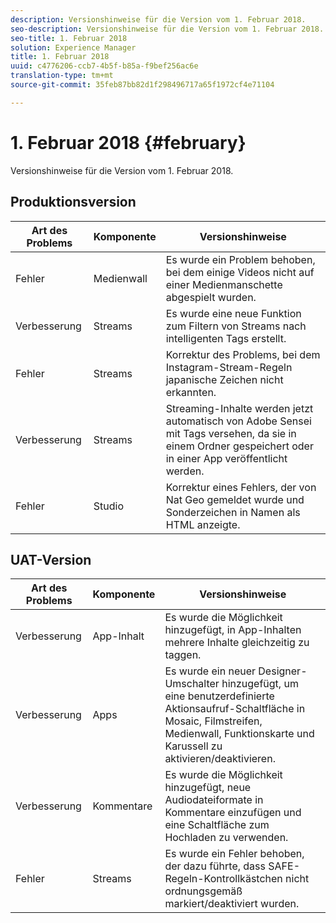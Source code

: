 ```yaml
---
description: Versionshinweise für die Version vom 1. Februar 2018.
seo-description: Versionshinweise für die Version vom 1. Februar 2018.
seo-title: 1. Februar 2018
solution: Experience Manager
title: 1. Februar 2018
uuid: c4776206-ccb7-4b5f-b85a-f9bef256ac6e
translation-type: tm+mt
source-git-commit: 35feb87bb82d1f298496717a65f1972cf4e71104

---
```



# 1. Februar 2018 {#february}

Versionshinweise für die Version vom 1. Februar 2018.

## Produktionsversion

| **Art des Problems** | **Komponente** | **Versionshinweise** |
|---|---|---|
| Fehler | Medienwall | Es wurde ein Problem behoben, bei dem einige Videos nicht auf einer Medienmanschette abgespielt wurden. |
| Verbesserung | Streams | Es wurde eine neue Funktion zum Filtern von Streams nach intelligenten Tags erstellt. |
| Fehler | Streams | Korrektur des Problems, bei dem Instagram-Stream-Regeln japanische Zeichen nicht erkannten. |
| Verbesserung | Streams | Streaming-Inhalte werden jetzt automatisch von Adobe Sensei mit Tags versehen, da sie in einem Ordner gespeichert oder in einer App veröffentlicht werden. |
| Fehler | Studio | Korrektur eines Fehlers, der von Nat Geo gemeldet wurde und Sonderzeichen in Namen als HTML anzeigte. |

## UAT-Version

| **Art des Problems** | **Komponente** | **Versionshinweise** |
|---|---|---|
| Verbesserung | App-Inhalt | Es wurde die Möglichkeit hinzugefügt, in App-Inhalten mehrere Inhalte gleichzeitig zu taggen. |
| Verbesserung | Apps | Es wurde ein neuer Designer-Umschalter hinzugefügt, um eine benutzerdefinierte Aktionsaufruf-Schaltfläche in Mosaic, Filmstreifen, Medienwall, Funktionskarte und Karussell zu aktivieren/deaktivieren. |
| Verbesserung | Kommentare | Es wurde die Möglichkeit hinzugefügt, neue Audiodateiformate in Kommentare einzufügen und eine Schaltfläche zum Hochladen zu verwenden. |
| Fehler | Streams | Es wurde ein Fehler behoben, der dazu führte, dass SAFE-Regeln-Kontrollkästchen nicht ordnungsgemäß markiert/deaktiviert wurden. |

